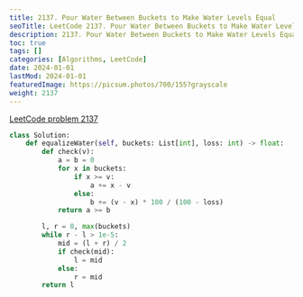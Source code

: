 ```yaml
---
title: 2137. Pour Water Between Buckets to Make Water Levels Equal
seoTitle: LeetCode 2137. Pour Water Between Buckets to Make Water Levels Equal | Python solution and explanation
description: 2137. Pour Water Between Buckets to Make Water Levels Equal
toc: true
tags: []
categories: [Algorithms, LeetCode]
date: 2024-01-01
lastMod: 2024-01-01
featuredImage: https://picsum.photos/700/155?grayscale
weight: 2137
---
```


[LeetCode problem 2137](https://leetcode.com/problems/pour-water-between-buckets-to-make-water-levels-equal/)

```python
class Solution:
    def equalizeWater(self, buckets: List[int], loss: int) -> float:
        def check(v):
            a = b = 0
            for x in buckets:
                if x >= v:
                    a += x - v
                else:
                    b += (v - x) * 100 / (100 - loss)
            return a >= b

        l, r = 0, max(buckets)
        while r - l > 1e-5:
            mid = (l + r) / 2
            if check(mid):
                l = mid
            else:
                r = mid
        return l

```
